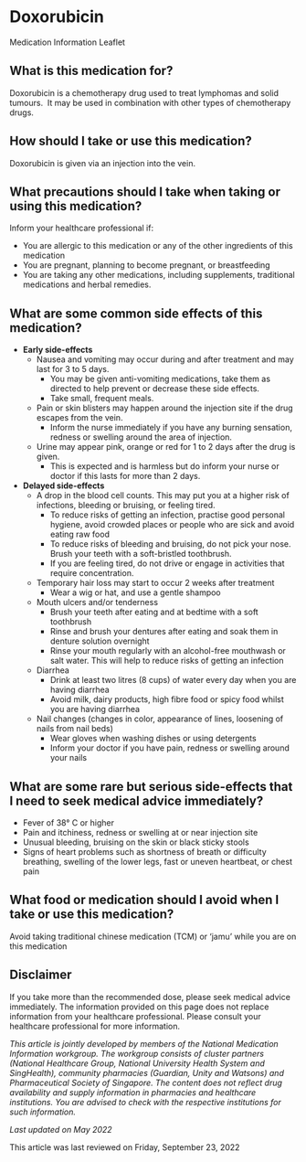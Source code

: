 # Doxorubicin

Medication Information Leaflet

What is this medication for?
----------------------------

Doxorubicin is a chemotherapy drug used to treat lymphomas and solid tumours.  It may be used in combination with other types of chemotherapy drugs.

How should I take or use this medication?
-----------------------------------------

Doxorubicin is given via an injection into the vein.

What precautions should I take when taking or using this medication?
--------------------------------------------------------------------

Inform your healthcare professional if:

* You are allergic to this medication or any of the other ingredients of this medication
* You are pregnant, planning to become pregnant, or breastfeeding
* You are taking any other medications, including supplements, traditional medications and herbal remedies.

What are some common side effects of this medication?
-----------------------------------------------------

* **Early side-effects**
  + Nausea and vomiting may occur during and after treatment and may last for 3 to 5 days.
    - You may be given anti-vomiting medications, take them as directed to help prevent or decrease these side effects.
    - Take small, frequent meals.
  + Pain or skin blisters may happen around the injection site if the drug escapes from the vein.
    - Inform the nurse immediately if you have any burning sensation, redness or swelling around the area of injection.
  + Urine may appear pink, orange or red for 1 to 2 days after the drug is given.
    - This is expected and is harmless but do inform your nurse or doctor if this lasts for more than 2 days.
* **Delayed side-effects**
  + A drop in the blood cell counts. This may put you at a higher risk of infections, bleeding or bruising, or feeling tired.
    - To reduce risks of getting an infection, practise good personal hygiene, avoid crowded places or people who are sick and avoid eating raw food
    - To reduce risks of bleeding and bruising, do not pick your nose. Brush your teeth with a soft-bristled toothbrush.
    - If you are feeling tired, do not drive or engage in activities that require concentration.
  + Temporary hair loss may start to occur 2 weeks after treatment
    - Wear a wig or hat, and use a gentle shampoo
  + Mouth ulcers and/or tenderness
    - Brush your teeth after eating and at bedtime with a soft toothbrush
    - Rinse and brush your dentures after eating and soak them in denture solution overnight
    - Rinse your mouth regularly with an alcohol-free mouthwash or salt water. This will help to reduce risks of getting an infection
  + Diarrhea
    - Drink at least two litres (8 cups) of water every day when you are having diarrhea
    - Avoid milk, dairy products, high fibre food or spicy food whilst you are having diarrhea
  + Nail changes (changes in color, appearance of lines, loosening of nails from nail beds)
    - Wear gloves when washing dishes or using detergents
    - Inform your doctor if you have pain, redness or swelling around your nails

What are some rare but serious side-effects that I need to seek medical advice immediately?
-------------------------------------------------------------------------------------------

* Fever of 38° C or higher
* Pain and itchiness, redness or swelling at or near injection site
* Unusual bleeding, bruising on the skin or black sticky stools
* Signs of heart problems such as shortness of breath or difficulty breathing, swelling of the lower legs, fast or uneven heartbeat, or chest pain

What food or medication should I avoid when I take or use this medication?
--------------------------------------------------------------------------

Avoid taking traditional chinese medication (TCM) or ‘jamu’ while you are on this medication

Disclaimer
----------

If you take more than the recommended dose, please seek medical advice immediately. The information provided on this page does not replace information from your healthcare professional. Please consult your healthcare professional for more information.

*This article is jointly developed by members of the National Medication Information workgroup. The workgroup consists of cluster partners (National Healthcare Group, National University Health System and SingHealth), community pharmacies (Guardian, Unity and Watsons) and Pharmaceutical Society of Singapore. The content does not reflect drug availability and supply information in pharmacies and healthcare institutions. You are advised to check with the respective institutions for such information.*

*Last updated on May 2022*

This article was last reviewed on
Friday, September 23, 2022